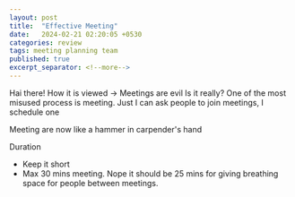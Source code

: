 ```yaml
---
layout: post
title:  "Effective Meeting"
date:   2024-02-21 02:20:05 +0530
categories: review
tags: meeting planning team
published: true
excerpt_separator: <!--more-->
---
```

Hai there!
How it is viewed -> Meetings are evil
Is it really?
One of the most misused process is meeting.
Just I can ask people to join meetings, I schedule one

Meeting are now like a hammer in carpender's hand

Duration
- Keep it short
- Max 30 mins meeting. Nope it should be 25 mins for giving breathing space for people between meetings.